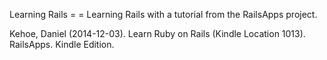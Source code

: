 Learning Rails = = Learning Rails with a tutorial from the RailsApps project.

Kehoe, Daniel (2014-12-03). Learn Ruby on Rails (Kindle Location 1013). RailsApps. Kindle Edition. 